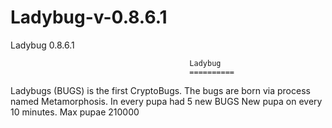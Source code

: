 Ladybug-v-0.8.6.1
====================
Ladybug 0.8.6.1 



                                            Ladybug
                                            ==========


Ladybugs (BUGS) is the first CryptoBugs. The bugs are born via process named Metamorphosis.
In every pupa had 5 new BUGS
New pupa on every 10 minutes.
Max pupae 210000

